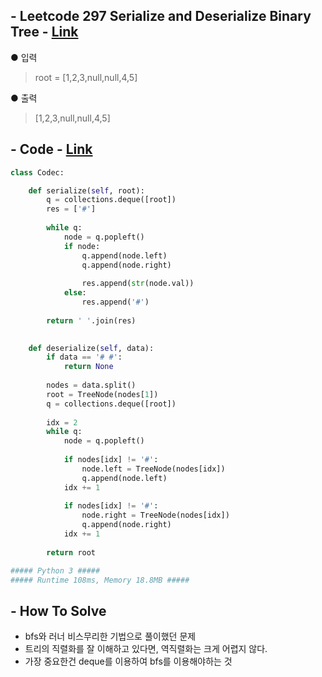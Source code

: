 ## - Leetcode 297 Serialize and Deserialize Binary Tree - [Link](https://leetcode.com/problems/serialize-and-deserialize-binary-tree/)
● 입력  
> root = [1,2,3,null,null,4,5]

● 출력
> [1,2,3,null,null,4,5]

## - Code - [Link](https://github.com/imtaesuu/AlgorithmPractice_with_Python/blob/main/Tree/Leetcode_297/Leetcode_297.py)

```python
class Codec:

    def serialize(self, root):
        q = collections.deque([root])
        res = ['#']
        
        while q:
            node = q.popleft()
            if node:
                q.append(node.left)
                q.append(node.right)
                
                res.append(str(node.val))
            else:
                res.append('#')
        
        return ' '.join(res)            
        

    def deserialize(self, data):
        if data == '# #':
            return None
        
        nodes = data.split()
        root = TreeNode(nodes[1])
        q = collections.deque([root])
        
        idx = 2
        while q:
            node = q.popleft()
            
            if nodes[idx] != '#':
                node.left = TreeNode(nodes[idx])
                q.append(node.left)
            idx += 1
            
            if nodes[idx] != '#':
                node.right = TreeNode(nodes[idx])
                q.append(node.right)
            idx += 1
            
        return root

##### Python 3 #####
##### Runtime 108ms, Memory 18.8MB #####
```

## - **How To Solve**
- bfs와 러너 비스무리한 기법으로 풀이했던 문제
- 트리의 직렬화를 잘 이해하고 있다면, 역직렬화는 크게 어렵지 않다.
- 가장 중요한건 deque를 이용하여 bfs를 이용해야하는 것